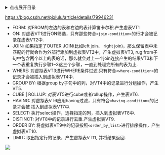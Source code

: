 <details>
<summary>点击展开目录</summary>
<!-- TOC -->


<!-- /TOC -->
</details>


https://blog.csdn.net/pixlulu/article/details/79946231

* FORM: 对FROM的左边的表和右边的表计算笛卡尔积.产生虚表VT1
* ON: 对虚表VT1进行ON筛选，只有那些符合`<join-condition>`的行才会被记录在虚表VT2中.
* JOIN: 如果指定了OUTER JOIN(比如left join、 right join)，那么保留表中未匹配的行就会作为外部行添加到虚拟表VT2中，产生虚拟表VT3, rug from子句中包含两个以上的表的话，那么就会对上一个join连接产生的结果VT3和下一个表重复执行步骤1~3这三个步骤，一直到处理完所有的表为止.
* WHERE: 对虚拟表VT3进行WHERE条件过滤.只有符合`<where-condition>`的记录才会被插入到虚拟表VT4中.
* GROUP BY: 根据group by子句中的列，对VT4中的记录进行分组操作，产生VT5.
* CUBE | ROLLUP: 对表VT5进行cube或者rollup操作，产生表VT6.
* HAVING: 对虚拟表VT6应用having过滤，只有符合`<having-condition>`的记录才会被 插入到虚拟表VT7中.
* SELECT: 执行select操作，选择指定的列，插入到虚拟表VT8中.
* DISTINCT: 对VT8中的记录进行去重.产生虚拟表VT9.
* ORDER BY: 将虚拟表VT9中的记录按照`<order_by_list>`进行排序操作，产生虚拟表VT10.
* LIMIT: 取出指定行的记录，产生虚拟表VT11, 并将结果返回.

[![](https://static.segmentfault.com/v-5b1df2a7/global/img/creativecommons-cc.svg)](https://creativecommons.org/licenses/by-nc-nd/4.0/)
